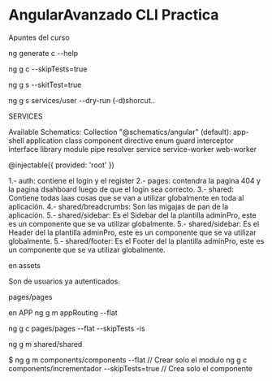 # AngularAvanzado CLI Practica
Apuntes del curso

<!-- 1.- Ayuda el componente-->
ng generate c --help

<!-- 2.-  Para crear un componente sin el testing -->
ng g c --skipTests=true

<!-- 3.- Para crear un servicio sin el archivo Test -->
ng g s --skitTest=true

<!-- 4.- Para simular crear directorios y archivos -->
ng g s services/user --dry-run (-d)shorcut..

<!-- Los servicios desde angular 6 Ya no es necesario invocarlos en el Modulo Principal  -->
SERVICES

<!-- ng g --help  Este comando Puede generar todo eso -->
Available Schematics:
  Collection "@schematics/angular" (default):
    app-shell
    application
    class
    component
    directive
    enum
    guard
    interceptor
    interface
    library
    module
    pipe
    resolver
    service
    service-worker
    web-worker

<!-- 5.- ng g guard  -->
<!-- Toda clase que tenga..  -->
@injectable({
    provided: 'root'
})
<!-- No necesita que se invoque en el modulo principal -->


<!-- Creando uel directorio actual de la aplicacion -->
1.- auth: contiene el login y el register
2.- pages: contendra la pagina 404 y la pagina dsahboard luego de que el login sea correcto.
3.- shared: Contiene todas laas cosas que se van a utilizar globalmente en toda al aplicación.
4.- shared/breadcrumbs: Son las migajas de pan de la aplicación.
5.- shared/sidebar: Es el Sidebar del la plantilla adminPro, este es un componente que se va utilizar globalmente.
5.- shared/sidebar: Es el Header del la plantilla adminPro, este es un componente que se va utilizar globalmente.
5.- shared/footer: Es el Footer del la plantilla adminPro, este es un componente que se va utilizar globalmente.


<!-- Agregando libreria de adminPro al index y copiando los plugins a los assets -->
en assets

<!-- PAGES  -->
Son de usuarios ya autenticados.

<!-- La app principal MAIN se pone  en el componenete principal  -->
pages/pages

<!-- Crear un modulo appRouting -->
en APP
ng g m appRouting --flat


<!-- Separar el template principal Admin pro de la pagina login -->
ng g c pages/pages --flat --skipTests -is <!-- Esta pagina se mostrara cuando se este autentificado -->

<!-- Creacion de un modulo -->
ng g m shared/shared

<!-- Los components son pequequeños pedasos de la aplicacion -->
$ ng g m components/components --flat  // Crear solo el modulo
ng g c components/incrementador --skipTests=true // Crea solo el componente